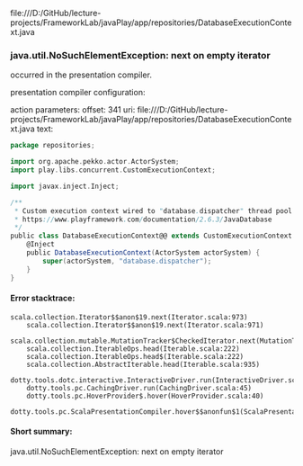 file:///D:/GitHub/lecture-projects/FrameworkLab/javaPlay/app/repositories/DatabaseExecutionContext.java
### java.util.NoSuchElementException: next on empty iterator

occurred in the presentation compiler.

presentation compiler configuration:


action parameters:
offset: 341
uri: file:///D:/GitHub/lecture-projects/FrameworkLab/javaPlay/app/repositories/DatabaseExecutionContext.java
text:
```scala
package repositories;

import org.apache.pekko.actor.ActorSystem;
import play.libs.concurrent.CustomExecutionContext;

import javax.inject.Inject;

/**
 * Custom execution context wired to "database.dispatcher" thread pool
 * https://www.playframework.com/documentation/2.6.3/JavaDatabase
 */
public class DatabaseExecutionContext@@ extends CustomExecutionContext {
    @Inject
    public DatabaseExecutionContext(ActorSystem actorSystem) {
        super(actorSystem, "database.dispatcher");
    }
}
```



#### Error stacktrace:

```
scala.collection.Iterator$$anon$19.next(Iterator.scala:973)
	scala.collection.Iterator$$anon$19.next(Iterator.scala:971)
	scala.collection.mutable.MutationTracker$CheckedIterator.next(MutationTracker.scala:76)
	scala.collection.IterableOps.head(Iterable.scala:222)
	scala.collection.IterableOps.head$(Iterable.scala:222)
	scala.collection.AbstractIterable.head(Iterable.scala:935)
	dotty.tools.dotc.interactive.InteractiveDriver.run(InteractiveDriver.scala:164)
	dotty.tools.pc.CachingDriver.run(CachingDriver.scala:45)
	dotty.tools.pc.HoverProvider$.hover(HoverProvider.scala:40)
	dotty.tools.pc.ScalaPresentationCompiler.hover$$anonfun$1(ScalaPresentationCompiler.scala:389)
```
#### Short summary: 

java.util.NoSuchElementException: next on empty iterator